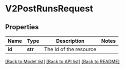 # V2PostRunsRequest

## Properties
Name | Type | Description | Notes
------------ | ------------- | ------------- | -------------
**id** | **str** | The Id of the resource | 

[[Back to Model list]](../README.md#documentation-for-models) [[Back to API list]](../README.md#documentation-for-api-endpoints) [[Back to README]](../README.md)


